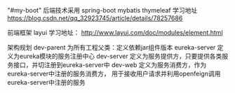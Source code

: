 "#my-boot" 
后端技术采用
spring-boot
mybatis
thymeleaf  学习地址 https://blog.csdn.net/qq_32923745/article/details/78257686


前端框架
layui 学习地址： http://www.layui.com/doc/modules/element.html


架构规划
dev-parent 为所有工程父类：定义依赖jar组件版本
eureka-server 定义为eureka模块的服务注册中心
dev-server 定义为服务提供方，只要提供各类服务接口，并切注册到eureka-server中
dev-web 定义为服务消费方，作为eureka-server中注册的服务消费方，
        用于接收用户请求并利用openfeign调用eureka-server中注册的服务
